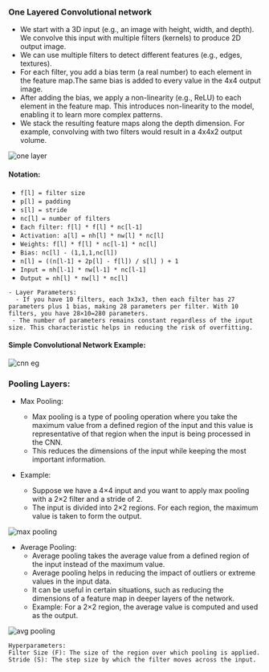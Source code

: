 ### One Layered Convolutional network
- We start with a 3D input (e.g., an image with height, width, and depth). We convolve this input with multiple filters (kernels) to produce 2D output image.
- We can use multiple filters to detect different features (e.g., edges, textures).
- For each filter, you add a bias term (a real number) to each element in the feature map.The same bias is added to every value in the 4x4 output image.
- After adding the bias, we apply a non-linearity (e.g., ReLU) to each element in the feature map.
This introduces non-linearity to the model, enabling it to learn more complex patterns.
- We stack the resulting feature maps along the depth dimension. For example, convolving with two filters would result in a 4x4x2 output volume.


![one layer](https://github.com/user-attachments/assets/45ce0f89-242b-4797-8b0c-fba0f40ed5c3)

#### Notation:
- `f[l] = filter size`
- `p[l] = padding`
- `s[l] = stride`
- `nc[l] = number of filters`
- `Each filter: f[l] * f[l] * nc[l-1]`
- `Activation: a[l] = nh[l] * nw[l] * nc[l]`
- `Weights: f[l] * f[l] * nc[l-1] * nc[l]`
- `Bias: nc[l] - (1,1,1,nc[l])`
- `n[l] = ((n[l-1] + 2p[l] - f[l]) / s[l] ) + 1`
- `Input = nh[l-1] * nw[l-1] * nc[l-1]`
- `Output = nh[l] * nw[l] * nc[l]`

```
- Layer Parameters:
  - If you have 10 filters, each 3x3x3, then each filter has 27 parameters plus 1 bias, making 28 parameters per filter. With 10 filters, you have 28×10=280 parameters.
 - The number of parameters remains constant regardless of the input size. This characteristic helps in reducing the risk of overfitting.
``` 

#### Simple Convolutional Network Example:

![cnn eg](https://github.com/user-attachments/assets/f3e357b7-e63b-45aa-9924-b0a2fd7694fa)

### Pooling Layers:
- Max Pooling:
  - Max pooling is a type of pooling operation where you take the maximum value from a defined region of the input and this value is representative of that region when the input is being processed in the CNN.
  - This reduces the dimensions of the input while keeping the most important information.

- Example:
  - Suppose we have a 4×4 input and you want to apply max pooling with a 2×2 filter and a stride of 2.
  - The input is divided into 2×2 regions. For each region, the maximum value is taken to form the output.

![max pooling](https://github.com/user-attachments/assets/2f9c38bc-d043-4c8d-b62b-8a18beab9f61)

- Average Pooling:
  - Average pooling takes the average value from a defined region of the input instead of the maximum value.
  - Average pooling helps in reducing the impact of outliers or extreme values in the input data.
  - It can be useful in certain situations, such as reducing the dimensions of a feature map in deeper layers of the network.
  - Example: For a 2×2 region, the average value is computed and used as the output.

![avg pooling](https://github.com/user-attachments/assets/8ff31325-463f-4aec-b64e-6081cd6fa8f4)

```
Hyperparameters:
Filter Size (F): The size of the region over which pooling is applied. 
Stride (S): The step size by which the filter moves across the input. 
```